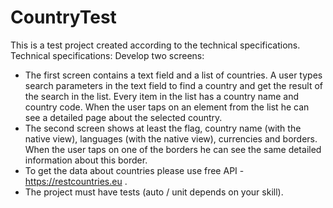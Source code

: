 # CountryTest
This is a test project created according to the technical specifications.
Technical specifications:
Develop two screens:
- The first screen contains a text field and a list of countries. A user types search parameters in the text field to find a country and get the result of the search in the list. Every item in the list has a country name and country code. When the user taps on an element from the list he can see a detailed page about the selected country.
- The second screen shows at least the flag, country name (with the native view), languages (with the native view), currencies and borders. When the user taps on one of the borders he can see the same detailed information about this border.
- To get the data about countries please use free API - https://restcountries.eu .  
- The project must have tests (auto / unit depends on your skill).
